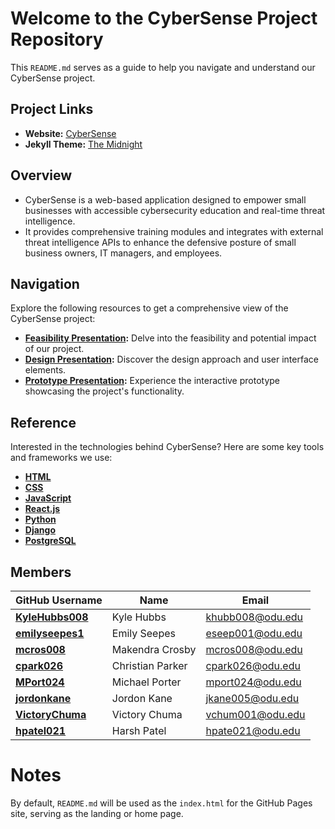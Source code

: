# Welcome to the CyberSense Project Repository 

This `README.md` serves as a guide to help you navigate and understand our CyberSense project.

## Project Links
- **Website:** [CyberSense](https://kylehubbs008.github.io/CS410_Diamond/)
- **Jekyll Theme:** [The Midnight](https://github.com/pages-themes/midnight)

## Overview
-  CyberSense is a web-based application designed to empower small businesses with accessible cybersecurity education and real-time threat intelligence. 
-  It provides comprehensive training modules and integrates with external threat intelligence APIs to enhance the defensive posture of small business owners, IT managers, and employees.

## Navigation
Explore the following resources to get a comprehensive view of the CyberSense project:
- **[Feasibility Presentation](./Team%20Diamond%20Feasibility%20Slides.pdf):** Delve into the feasibility and potential impact of our project.
- **[Design Presentation](./Design%20Presentation%20(1).pdf):** Discover the design approach and user interface elements.
- **[Prototype Presentation](./Prototype%20Presentation%20(2).pdf):** Experience the interactive prototype showcasing the project's functionality.


## Reference
Interested in the technologies behind CyberSense? Here are some key tools and frameworks we use:
- **[HTML](https://www.w3schools.com/html/default.asp)**
- **[CSS](https://www.w3schools.com/css/default.asp)**
- **[JavaScript](https://www.w3schools.com/js/default.asp)**
- **[React.js](https://www.w3schools.com/react/react_jsx.asp)**
- **[Python](https://www.w3schools.com/python/default.asp)**
- **[Django](https://www.w3schools.com/django/django_queryset.php)**
- **[PostgreSQL](https://www.w3schools.com/postgresql/index.php)**


## Members

| GitHub Username                    | Name            | Email                   |
|------------------------------------|-----------------|-------------------------|
| [**KyleHubbs008**](https://github.com/KyleHubbs008)  | Kyle Hubbs      | [khubb008@odu.edu](mailto:khubb008@odu.edu) |
| [**emilyseepes1**](https://github.com/emilyseepes1)  | Emily Seepes    | [eseep001@odu.edu](mailto:eseep001@odu.edu) |
| [**mcros008**](https://github.com/mcros008)      | Makendra Crosby | [mcros008@odu.edu](mailto:mcros008@odu.edu) |
| [**cpark026**](https://github.com/cpark026)      | Christian Parker| [cpark026@odu.edu](mailto:cpark026@odu.edu) |
| [**MPort024**](https://github.com/MPort024)      | Michael Porter  | [mport024@odu.edu](mailto:mport024@odu.edu) |
| [**jordonkane**](https://github.com/jordonkane)    | Jordon Kane     | [jkane005@odu.edu](mailto:jkane005@odu.edu) |
| [**VictoryChuma**](https://github.com/VictoryChuma)  | Victory Chuma   | [vchum001@odu.edu](mailto:vchum001@odu.edu) |
| [**hpatel021**](https://github.com/hpatel021)     | Harsh Patel     | [hpate021@odu.edu](mailto:hpate021@odu.edu) |


# Notes
By default, `README.md` will be used as the `index.html` for the GitHub Pages site, serving as the landing or home page.
